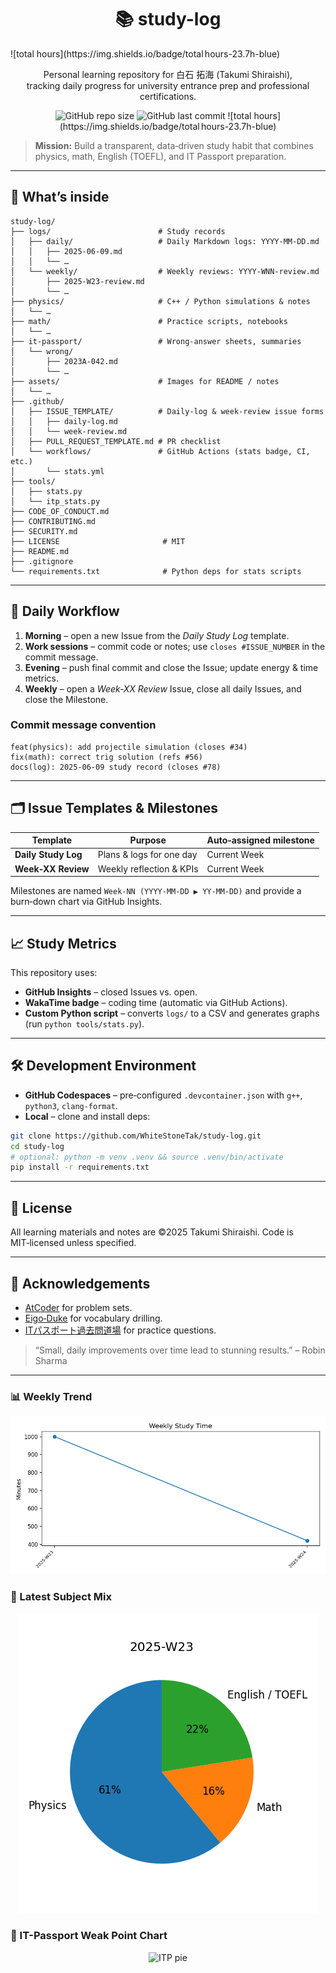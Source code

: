 <h1 align="center">📚 study-log</h1>
![total hours](https://img.shields.io/badge/total hours-23.7h-blue)
<p align="center">
Personal learning repository for 白石 拓海 (Takumi Shiraishi), <br>
tracking daily progress for university entrance prep and professional certifications.<br>
</p>
<p align="center">
  <img src="https://img.shields.io/github/repo-size/WhiteStoneTak/study-log" alt="GitHub repo size">
  <img src="https://img.shields.io/github/last-commit/WhiteStoneTak/study-log" alt="GitHub last commit">
![total hours](https://img.shields.io/badge/total hours-23.7h-blue)
</p>

> **Mission:** Build a transparent, data‑driven study habit that combines physics, math, English (TOEFL), and IT Passport preparation.

---

## 🌟 What’s inside

```
study-log/
├── logs/                        # Study records
│   ├── daily/                   # Daily Markdown logs: YYYY-MM-DD.md
│   │   ├── 2025-06-09.md
│   │   └── …
│   └── weekly/                  # Weekly reviews: YYYY-WNN-review.md
│       ├── 2025-W23-review.md
│       └── …
├── physics/                     # C++ / Python simulations & notes
│   └── …
├── math/                        # Practice scripts, notebooks
│   └── …
├── it-passport/                 # Wrong-answer sheets, summaries
│   └── wrong/      
│       ├── 2023A-042.md
│       └── …
├── assets/                      # Images for README / notes
│   └── …
├── .github/
│   ├── ISSUE_TEMPLATE/          # Daily-log & week-review issue forms
│   │   ├── daily-log.md
│   │   └── week-review.md
│   ├── PULL_REQUEST_TEMPLATE.md # PR checklist
│   └── workflows/               # GitHub Actions (stats badge, CI, etc.)
│       └── stats.yml
├── tools/
│   ├── stats.py
│   └── itp_stats.py
├── CODE_OF_CONDUCT.md
├── CONTRIBUTING.md
├── SECURITY.md
├── LICENSE                       # MIT
├── README.md
├── .gitignore
└── requirements.txt              # Python deps for stats scripts

```

---

## 🚀 Daily Workflow

1. **Morning** – open a new Issue from the *Daily Study Log* template.
2. **Work sessions** – commit code or notes; use `closes #ISSUE_NUMBER` in the commit message.
3. **Evening** – push final commit and close the Issue; update energy & time metrics.
4. **Weekly** – open a *Week‑XX Review* Issue, close all daily Issues, and close the Milestone.

### Commit message convention

```
feat(physics): add projectile simulation (closes #34)
fix(math): correct trig solution (refs #56)
docs(log): 2025‑06‑09 study record (closes #78)
```

---

## 🗂️ Issue Templates & Milestones

| Template            | Purpose                  | Auto‑assigned milestone |
| ------------------- | ------------------------ | ----------------------- |
| **Daily Study Log** | Plans & logs for one day | Current Week            |
| **Week‑XX Review**  | Weekly reflection & KPIs | Current Week            |

Milestones are named `Week‑NN (YYYY‑MM‑DD ▶ YY‑MM‑DD)` and provide a burn‑down chart via GitHub Insights.

---

## 📈 Study Metrics

This repository uses:

* **GitHub Insights** – closed Issues vs. open.
* **WakaTime badge** – coding time (automatic via GitHub Actions).
* **Custom Python script** – converts `logs/` to a CSV and generates graphs (run `python tools/stats.py`).

---

## 🛠️ Development Environment

* **GitHub Codespaces** – pre‑configured `.devcontainer.json` with `g++`, `python3`, `clang-format`.
* **Local** – clone and install deps:

```bash
git clone https://github.com/WhiteStoneTak/study-log.git
cd study-log
# optional: python -m venv .venv && source .venv/bin/activate
pip install -r requirements.txt
```

---

## 🔖 License

All learning materials and notes are ©2025 Takumi Shiraishi. Code is MIT‑licensed unless specified.

---

## 🙌 Acknowledgements

* [AtCoder](https://atcoder.jp/) for problem sets.
* [Eigo‑Duke](https://www.eigo-duke.com/) for vocabulary drilling.
* [ITパスポート過去問道場](https://www.itpassportsiken.com/) for practice questions.

> “Small, daily improvements over time lead to stunning results.” – Robin Sharma

---

### 📊 Weekly Trend
<p align="center">
  <img src="./stats/weekly_chart.png" alt="Weekly study time">
</p>

### 🥧 Latest Subject Mix
<p align="center">
  <img src="./stats/pies/weekly/2025-W23_pie.png" alt="Subject mix">
</p>

### 🥧 IT-Passport Weak Point Chart
<p align="center">
  <img text-align="center" src="./stats/itp_pie.png" alt="ITP pie">
</p>

